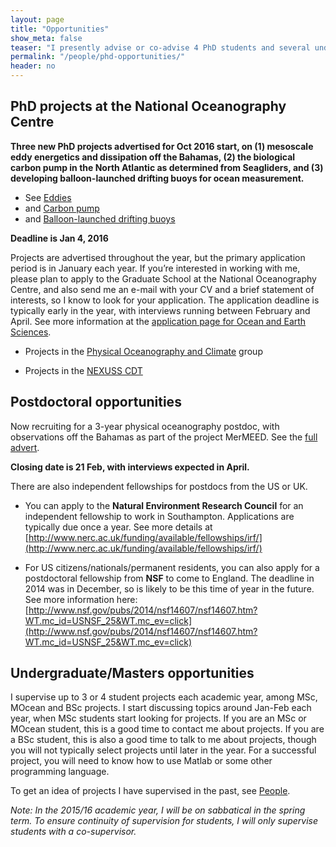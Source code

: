 ```yaml
---
layout: page
title: "Opportunities"
show_meta: false
teaser: "I presently advise or co-advise 4 PhD students and several undergraduate/Masters level projects. If you’re interested in working with me, please browse some of the opportunities below."
permalink: "/people/phd-opportunities/"
header: no
---
```

<!--...and learn at the same time.-->

## PhD projects at the National Oceanography Centre

**Three new PhD projects advertised for Oct 2016 start, on (1) mesoscale eddy energetics and dissipation off the Bahamas, (2) the biological carbon pump in the North Atlantic as determined from Seagliders, and (3) developing balloon-launched drifting buoys for ocean measurement.**

- See <a href="http://noc.ac.uk/gsnocs/project/energetic-eddies-at-boundary-atlantic">Eddies</a>
- and <a href="http://noc.ac.uk/gsnocs/project/observing-biological-carbon-pump-autonomous-underwater-vehicles">Carbon pump</a>
- and <a href="http://noc.ac.uk/gsnocs/project/ocean-current-mapping-balloon-launched-drifting-buoys">Balloon-launched drifting buoys</a>
 
**Deadline is Jan 4, 2016**

Projects are advertised throughout the year, but the primary application period is in January each year. If you’re interested in working with me, please plan to apply to the Graduate School at the National Oceanography Centre, and also send me an e-mail with your CV and a brief statement of interests, so I know to look for your application. The application deadline is typically early in the year, with interviews running between February and April. See more information at the [application page for Ocean and Earth Sciences](http://www.soton.ac.uk/soes/postgraduate/research_degrees/apply.page?).

* Projects in the [Physical Oceanography and Climate](http://noc.ac.uk/gsnocs/projects/Projects%20by%20Research%20Group/Physical%20Oceanography%20and%20Climate) group

* Projects in the [NEXUSS CDT](http://noc.ac.uk/gsnocs/projects/Projects%20by%20Available%20Funding/Projects%20eligible%20for%20NERC%20NEXUSS%20CDT%20funding)

## Postdoctoral opportunities

Now recruiting for a 3-year physical oceanography postdoc, with observations off the Bahamas as part of the project MerMEED.  See the [full advert](https://jobs.soton.ac.uk/Vacancy.aspx?ref=675616HN).  

**Closing date is 21 Feb, with interviews expected in April.**

<!--<s>I don’t presently have any postdoctoral positions advertised.</s> 

**Two new projects to be advertised in the next year, including (1) mesoscale eddy energetics off the Bahamas as part of MerMEED.**

(1) R-->

There are also independent fellowships for postdocs from the US or UK.

* You can apply to the **Natural Environment Research Council** for an independent fellowship to work in Southampton. Applications are typically due once a year.
See more details at
[http://www.nerc.ac.uk/funding/available/fellowships/irf/](http://www.nerc.ac.uk/funding/available/fellowships/irf/)

* For US citizens/nationals/permanent residents, you can also apply for a postdoctoral fellowship from **NSF** to come to England. The deadline in 2014 was in December, so is likely to be this time of year in the future.
See more information here:
[http://www.nsf.gov/pubs/2014/nsf14607/nsf14607.htm?WT.mc_id=USNSF_25&WT.mc_ev=click](http://www.nsf.gov/pubs/2014/nsf14607/nsf14607.htm?WT.mc_id=USNSF_25&WT.mc_ev=click)


## Undergraduate/Masters opportunities

I supervise up to 3 or 4 student projects each academic year, among MSc, MOcean and BSc projects. I start discussing topics around Jan-Feb each year, when MSc students start looking for projects. If you are an MSc or MOcean student, this is a good time to contact me about projects. If you are a BSc student, this is also a good time to talk to me about projects, though you will not typically select projects until later in the year. For a successful project, you will need to know how to use Matlab or some other programming language.

To get an idea of projects I have supervised in the past, see <a href="/people/">People</a>.

_Note: In the 2015/16 academic year, I will be on sabbatical in the spring term. To ensure continuity of supervision for students, I will only supervise students with a co-supervisor._